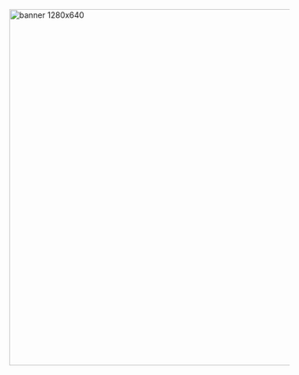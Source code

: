 <img width="1280" height="640" alt="banner 1280x640" src="https://github.com/user-attachments/assets/32ee4cfa-0e8b-416b-9e96-49e73f472dd5" />
